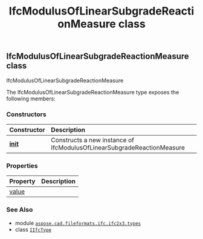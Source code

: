 ﻿---
title: IfcModulusOfLinearSubgradeReactionMeasure class
second_title: Aspose.CAD for Python via .NET API References
description: 
type: docs
weight: 890
url: /python-net/aspose.cad.fileformats.ifc.ifc2x3.types/ifcmodulusoflinearsubgradereactionmeasure/
is_root: false
---

## IfcModulusOfLinearSubgradeReactionMeasure class

IfcModulusOfLinearSubgradeReactionMeasure



The IfcModulusOfLinearSubgradeReactionMeasure type exposes the following members:

### Constructors
| Constructor | Description |
| :- | :- |
| [__init__](/cad/python-net/aspose.cad.fileformats.ifc.ifc2x3.types/ifcmodulusoflinearsubgradereactionmeasure/__init__/#) | Constructs a new instance of IfcModulusOfLinearSubgradeReactionMeasure |


### Properties
| Property | Description |
| :- | :- |
| [value](/cad/python-net/aspose.cad.fileformats.ifc.ifc2x3.types/ifcmodulusoflinearsubgradereactionmeasure/value) |  |



### See Also
* module [`aspose.cad.fileformats.ifc.ifc2x3.types`](..)
* class [`IIfcType`](/cad/python-net/aspose.cad.fileformats.ifc/iifctype)
